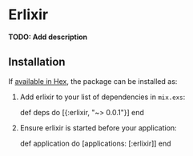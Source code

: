 # Erlixir

**TODO: Add description**

## Installation

If [available in Hex](https://hex.pm/docs/publish), the package can be installed as:

  1. Add erlixir to your list of dependencies in `mix.exs`:

        def deps do
          [{:erlixir, "~> 0.0.1"}]
        end

  2. Ensure erlixir is started before your application:

        def application do
          [applications: [:erlixir]]
        end

